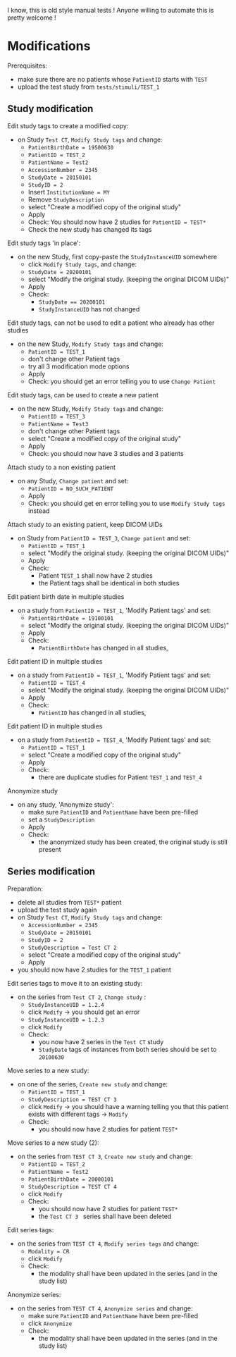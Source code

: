 I know, this is old style manual tests !  Anyone willing to automate this is pretty welcome !


Modifications
=============

Prerequisites:

- make sure there are no patients whose `PatientID` starts with `TEST`
- upload the test study from `tests/stimuli/TEST_1`

Study modification
------------------


Edit study tags to create a modified copy:
- on Study `Test CT`, `Modify Study tags` and change:
  - `PatientBirthDate = 19500630`
  - `PatientID = TEST_2`
  - `PatientName = Test2`
  - `AccessionNumber = 2345`
  - `StudyDate = 20150101`
  - `StudyID = 2`
  - Insert `InstitutionName = MY`
  - Remove `StudyDescription`
  - select "Create a modified copy of the original study"
  - Apply
  - Check: You should now have 2 studies for `PatientID = TEST*`
  - Check the new study has changed its tags

Edit study tags 'in place':
- on the new Study, first copy-paste the `StudyInstanceUID` somewhere
  - click `Modify Study tags`, and change:
  - `StudyDate = 20200101`
  - select "Modify the original study. (keeping the original DICOM UIDs)"
  - Apply
  - Check:
    - `StudyDate == 20200101`
    - `StudyInstanceUID` has not changed


Edit study tags, can not be used to edit a patient who already has other studies
- on the new Study, `Modify Study tags` and change:
  - `PatientID = TEST_1`
  - don't change other Patient tags
  - try all 3 modification mode options
  - Apply
  - Check: you should get an error telling you to use `Change Patient`

Edit study tags, can be used to create a new patient
- on the new Study, `Modify Study tags` and change:
  - `PatientID = TEST_3`
  - `PatientName = Test3`
  - don't change other Patient tags
  - select "Create a modified copy of the original study"
  - Apply
  - Check: you should now have 3 studies and 3 patients

Attach study to a non existing patient
- on any Study, `Change patient` and set:
  - `PatientID = NO_SUCH_PATIENT`
  - Apply
  - Check: you should get en error telling you to use `Modify Study tags` instead

Attach study to an existing patient, keep DICOM UIDs
- on Study from `PatientID = TEST_3`, `Change patient` and set:
  - `PatientID = TEST_1`
  - select "Modify the original study. (keeping the original DICOM UIDs)"
  - Apply
  - Check: 
    - Patient `TEST_1` shall now have 2 studies
    - the Patient tags shall be identical in both studies

Edit patient birth date in multiple studies
- on a study from `PatientID = TEST_1`, 'Modify Patient tags' and set:
  - `PatientBirthDate = 19100101`
  - select "Modify the original study. (keeping the original DICOM UIDs)"
  - Apply
  - Check:
    - `PatientBirthDate` has changed in all studies, 

Edit patient ID in multiple studies
- on a study from `PatientID = TEST_1`, 'Modify Patient tags' and set:
  - `PatientID = TEST_4`
  - select "Modify the original study. (keeping the original DICOM UIDs)"
  - Apply
  - Check:
    - `PatientID` has changed in all studies, 

Edit patient ID in multiple studies
- on a study from `PatientID = TEST_4`, 'Modify Patient tags' and set:
  - `PatientID = TEST_1`
  - select "Create a modified copy of the original study"
  - Apply
  - Check:
    - there are duplicate studies for Patient `TEST_1` and `TEST_4`

Anonymize study
- on any study, 'Anonymize study':
  - make sure `PatientID` and `PatientName` have been pre-filled
  - set a `StudyDescription`
  - Apply
  - Check:
    - the anonymized study has been created, the original study is still present


Series modification
------------------

Preparation:
- delete all studies from `TEST*` patient
- upload the test study again
- on Study `Test CT`, `Modify Study tags` and change:
  - `AccessionNumber = 2345`
  - `StudyDate = 20150101`
  - `StudyID = 2`
  - `StudyDescription = Test CT 2`
  - select "Create a modified copy of the original study"
  - Apply
- you should now have 2 studies for the `TEST_1` patient

Edit series tags to move it to an existing study:
- on the series from `Test CT 2`, `Change study` :
  - `StudyInstanceUID = 1.2.4`
  - click `Modify` -> you should get an error
  - `StudyInstanceUID = 1.2.3`
  - click `Modify`
  - Check:
    - you now have 2 series in the `Test CT` study
    - `StudyDate` tags of instances from both series should be set to `20100630`

Move series to a new study:
- on one of the series, `Create new study` and change:
  - `PatientID = TEST_1`
  - `StudyDescription = TEST CT 3`
  - click `Modify` -> you should have a warning telling you that this patient exists with different tags -> `Modify`
  - Check:
    - you should now have 2 studies for patient `TEST*`

Move series to a new study (2):
- on the series from `TEST CT 3`, `Create new study` and change:
  - `PatientID = TEST_2`
  - `PatientName = Test2`
  - `PatientBirthDate = 20000101`
  - `StudyDescription = TEST CT 4`
  - click `Modify`
  - Check:
    - you should now have 2 studies for patient `TEST*`
    - the `Test CT 3 ` series shall have been deleted

Edit series tags:
- on the series from `TEST CT 4`, `Modify series tags` and change:
  - `Modality = CR`
  - click `Modify`
  - Check:
    - the modality shall have been updated in the series (and in the study list)

Anonymize series:
- on the series from `TEST CT 4`, `Anonymize series` and change:
  - make sure `PatientID` and `PatientName` have been pre-filled
  - click `Anonymize`
  - Check:
    - the modality shall have been updated in the series (and in the study list)
